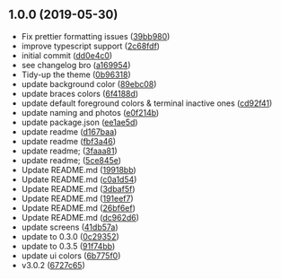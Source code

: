 <a name="1.0.0"></a>
## 1.0.0 (2019-05-30)

* Fix prettier formatting issues ([39bb980](https://github.com/DimitrisNL/siemor/commit/39bb980))
* improve typescript support ([2c68fdf](https://github.com/DimitrisNL/siemor/commit/2c68fdf))
* initial commit ([dd0e4c0](https://github.com/DimitrisNL/siemor/commit/dd0e4c0))
* see changelog bro ([a169954](https://github.com/DimitrisNL/siemor/commit/a169954))
* Tidy-up the theme ([0b96318](https://github.com/DimitrisNL/siemor/commit/0b96318))
* update background color ([89ebc08](https://github.com/DimitrisNL/siemor/commit/89ebc08))
* update braces colors ([6f4188d](https://github.com/DimitrisNL/siemor/commit/6f4188d))
* update default foreground colors & terminal inactive ones ([cd92f41](https://github.com/DimitrisNL/siemor/commit/cd92f41))
* update naming and photos ([e0f214b](https://github.com/DimitrisNL/siemor/commit/e0f214b))
* update package.json ([ee1ae5d](https://github.com/DimitrisNL/siemor/commit/ee1ae5d))
* update readme ([d167baa](https://github.com/DimitrisNL/siemor/commit/d167baa))
* update readme ([fbf3a46](https://github.com/DimitrisNL/siemor/commit/fbf3a46))
* update readme; ([3faaa81](https://github.com/DimitrisNL/siemor/commit/3faaa81))
* update readme; ([5ce845e](https://github.com/DimitrisNL/siemor/commit/5ce845e))
* Update README.md ([19918bb](https://github.com/DimitrisNL/siemor/commit/19918bb))
* Update README.md ([c0a1d54](https://github.com/DimitrisNL/siemor/commit/c0a1d54))
* Update README.md ([3dbaf5f](https://github.com/DimitrisNL/siemor/commit/3dbaf5f))
* Update README.md ([191eef7](https://github.com/DimitrisNL/siemor/commit/191eef7))
* Update README.md ([26bf6ef](https://github.com/DimitrisNL/siemor/commit/26bf6ef))
* Update README.md ([dc962d6](https://github.com/DimitrisNL/siemor/commit/dc962d6))
* update screens ([41db57a](https://github.com/DimitrisNL/siemor/commit/41db57a))
* update to 0.3.0 ([0c29352](https://github.com/DimitrisNL/siemor/commit/0c29352))
* update to 0.3.5 ([91f74bb](https://github.com/DimitrisNL/siemor/commit/91f74bb))
* update ui colors ([6b775f0](https://github.com/DimitrisNL/siemor/commit/6b775f0))
* v3.0.2 ([6727c65](https://github.com/DimitrisNL/siemor/commit/6727c65))



